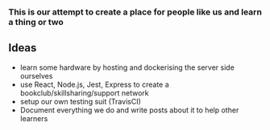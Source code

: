### This is our attempt to create a place for people like us and learn a thing or two

## Ideas
* learn some hardware by hosting and dockerising the server side ourselves
* use React, Node.js, Jest, Express to create a bookclub/skillsharing/support network
* setup our own testing suit (TravisCI)
* Document everything we do and write posts about it to help other learners
